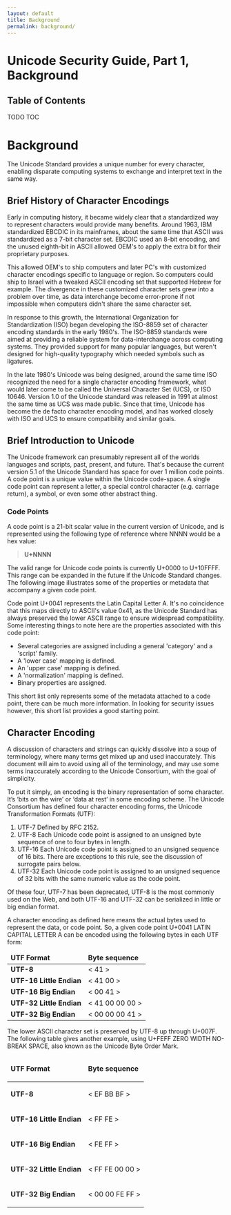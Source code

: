 ```yaml
---
layout: default
title: Background
permalink: background/
---
```


# Unicode Security Guide, Part 1, Background #

## Table of Contents 

TODO TOC

# Background 
The Unicode Standard provides a unique number for every character, enabling disparate computing systems to exchange and interpret text in the same way.

## Brief History of Character Encodings 
Early in computing history, it became widely clear that a standardized way to represent characters would provide many benefits. Around 1963, IBM standardized EBCDIC in its mainframes, about the same time that ASCII was standardized as a 7-bit character set.  EBCDIC used an 8-bit encoding, and the unused eighth-bit in ASCII allowed OEM's to apply the extra bit for their proprietary purposes. 

This allowed OEM's to ship computers and later PC's with customized character encodings specific to language or region. So computers could ship to Israel with a tweaked ASCII encoding set that supported Hebrew for example. The divergence in these customized character sets grew into a problem over time, as data interchange become error-prone if not impossible when computers didn't share the same character set. 

In response to this growth, the International Organization for Standardization (ISO) began developing the ISO-8859 set of character encoding standards in the early 1980's. The ISO-8859 standards were aimed at providing a reliable system for data-interchange across computing systems. They provided support for many popular languages, but weren't designed for high-quality typography which needed symbols such as ligatures. 

In the late 1980's Unicode was being designed, around the same time ISO recognized the need for a single character encoding framework, what would later come to be called the Universal Character Set (UCS), or ISO 10646. Version 1.0 of the Unicode standard was released in 1991 at almost the same time as UCS was made public. Since that time, Unicode has become the de facto character encoding model, and has worked closely with ISO and UCS to ensure compatibility and similar goals.

## Brief Introduction to Unicode 
The Unicode framework can presumably represent all of the worlds languages and scripts, past, present, and future. That's because the current version 5.1 of the Unicode Standard has space for over 1 million code points. A code point is a unique value within the Unicode code-space. A single code point can represent a letter, a special control character (e.g. carriage return), a symbol, or even some other abstract thing.

### Code Points 
A code point is a 21-bit scalar value in the current version of Unicode, and is represented using the following type of reference where NNNN would be a hex value: 

> __U+NNNN__

The valid range for Unicode code points is currently U+0000 to U+10FFFF.  This range can be expanded in the future if the Unicode Standard changes. The following image illustrates some of the properties or metadata that accompany a given code point.

Code point U+0041 represents the Latin Capital Letter A. It's no coincidence that this maps directly to ASCII's value 0x41, as the Unicode Standard has always preserved the lower ASCII range to ensure widespread compatibility. Some interesting things to note here are the properties associated with this code point:

* Several categories are assigned including a general 'category' and a 'script' family.
* A 'lower case' mapping is defined.
* An 'upper case' mapping is defined.
* A 'normalization' mapping is defined.
* Binary properties are assigned.

This short list only represents some of the metadata attached to a code point, there can be much more information. In looking for security issues however, this short list provides a good starting point.

## Character Encoding
A discussion of characters and strings can quickly dissolve into a soup of terminology, where many terms get mixed up and used inaccurately.  This document will aim to avoid using all of the terminology, and may use some terms inaccurately according to the Unicode Consortium, with the goal of simplicity. 

To put it simply, an encoding is the binary representation of some character.  It’s ‘bits on the wire’ or ‘data at rest’ in some encoding scheme.  The Unicode Consortium has defined four character encoding forms, the Unicode Transformation Formats (UTF):

1. UTF-7
   Defined by RFC 2152.
1. UTF-8
   Each Unicode code point is assigned to an unsigned byte sequence of one to four bytes in length.
1. UTF-16
   Each Unicode code point is assigned to an unsigned sequence of 16 bits.  There are exceptions to this rule, see the discussion of surrogate pairs below.
1. UTF-32
   Each Unicode code point is assigned to an unsigned sequence of 32 bits with the same numeric value as the code point.

Of these four, UTF-7 has been deprecated, UTF-8 is the most commonly used on the Web, and both UTF-16 and UTF-32 can be serialized in little or big endian format.

A character encoding as defined here means the actual bytes used to represent the data, or code point.  So, a given code point <span class="uchar">U+0041 LATIN CAPITAL LETTER A</span> can be encoded using the following bytes in each UTF form:

<table>
 <thead><tr>
  <td>
  <b><span>UTF
  Format</span></b>
  </td>
  <td>
  <b><span>Byte
  sequence</span></b>
  </td>
 </tr>
 </thead>
 <tbody>
 <tr>
  <td>
  <b>UTF-8</b>
  </td>
  <td>
  &lt; 41 &gt;
  </td>
 </tr>
 <tr>
  <td>
  <b>UTF-16 Little Endian</b>
  </td>
  <td>
  &lt; 41 00 &gt;
  </td>
 </tr>
 <tr>
  <td>
  <b>UTF-16 Big Endian</b>
  </td>
  <td>
  &lt; 00 41 &gt;
  </td>
 </tr>
 <tr>
  <td>
  <b>UTF-32 Little Endian</b>
  </td>
  <td>
  &lt; 41 00 00 00 &gt;
  </td>
 </tr>
 <tr>
  <td>
  <b>UTF-32 Big Endian</b>
  </td>
  <td>
  &lt; 00 00 00 41 &gt;
  </td>
 </tr>
</tbody></table>

The lower ASCII character set is preserved by UTF-8 up through U+007F.  The following table gives another example, using <span class="uchar">U+FEFF ZERO WIDTH NO-BREAK SPACE</span>, also known as the Unicode Byte Order Mark.

<table>
 <thead><tr>
  <td>
  <p><b><span>UTF
  Format</span></b></p>
  </td>
  <td>
  <p><b><span>Byte
  sequence</span></b></p>
  </td>
 </tr>
 </thead>
 <tbody>
 <tr>
  <td>
  <p><b>UTF-8</b></p>
  </td>
  <td>
  <p>&lt; EF BB BF &gt;</p>
  </td>
 </tr>
 <tr>
  <td>
  <p><b>UTF-16 Little Endian</b></p>
  </td>
  <td>
  <p>&lt; FF FE &gt;</p>
  </td>
 </tr>
 <tr>
  <td>
  <p><b>UTF-16 Big Endian</b></p>
  </td>
  <td>
  <p>&lt; FE FF &gt;</p>
  </td>
 </tr>
 <tr>
  <td>
  <p><b>UTF-32 Little Endian</b></p>
  </td>
  <td>
  <p>&lt; FF FE 00 00 &gt;</p>
  </td>
 </tr>
 <tr>
  <td>
  <p><b>UTF-32 Big Endian</b></p>
  </td>
  <td>
  <p>&lt; 00 00 FE FF &gt;</p>
  </td>
 </tr>
</tbody></table>
